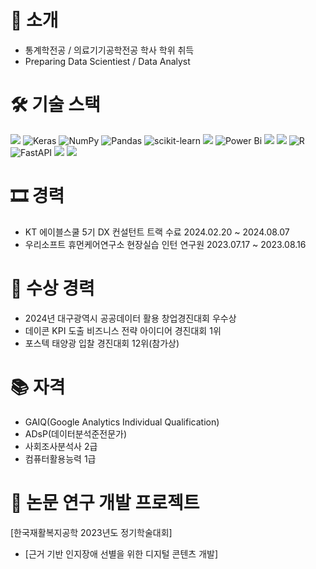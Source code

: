 # 📌 소개
- 통계학전공 / 의료기기공학전공 학사 학위 취득
- Preparing Data Scientiest / Data Analyst


# 🛠 기술 스택
<img src="https://img.shields.io/badge/python-3776AB?style=for-the-badge&logo=python&logoColor=white"> ![Keras](https://img.shields.io/badge/Keras-%23D00000.svg?style=for-the-badge&logo=Keras&logoColor=white) ![NumPy](https://img.shields.io/badge/numpy-%23013243.svg?style=for-the-badge&logo=numpy&logoColor=white) ![Pandas](https://img.shields.io/badge/pandas-%23150458.svg?style=for-the-badge&logo=pandas&logoColor=white) ![scikit-learn](https://img.shields.io/badge/scikit--learn-%23F7931E.svg?style=for-the-badge&logo=scikit-learn&logoColor=white) <img src="https://img.shields.io/badge/Pytorch-EE4C2C?style=for-the-badge&logo=Pytorch&logoColor=white">  ![Power Bi](https://img.shields.io/badge/power_bi-F2C811?style=for-the-badge&logo=powerbi&logoColor=black) <img src="https://img.shields.io/badge/SQLite-003B57?style=for-the-badge&logo=SQLite&logoColor=white"> <img src="https://img.shields.io/badge/MySQL-4479A1?style=for-the-badge&logo=MySQL&logoColor=white"> ![R](https://img.shields.io/badge/r-%23276DC3.svg?style=for-the-badge&logo=r&logoColor=white) ![FastAPI](https://img.shields.io/badge/FastAPI-005571?style=for-the-badge&logo=fastapi) <img src="https://img.shields.io/badge/Spss-0A9EDC?style=for-the-badge&logo=Spss&logoColor=white"> <img src="https://img.shields.io/badge/SAS-8CAAE6?style=for-the-badge&logo=SAS&logoColor=white">


# 🎞 경력
- KT 에이블스쿨 5기 DX 컨설턴트 트랙 수료 2024.02.20 ~ 2024.08.07
- 우리소프트 휴먼케어연구소 현장실습 인턴 연구원 2023.07.17 ~ 2023.08.16


# 🎊 수상 경력
- 2024년 대구광역시 공공데이터 활용 창업경진대회 우수상
- 데이콘 KPI 도출 비즈니스 전략 아이디어 경진대회 1위
- 포스텍 태양광 입찰 경진대회 12위(참가상)


# 📚 자격
- GAIQ(Google Analytics Individual Qualification)
- ADsP(데이터분석준전문가)
- 사회조사분석사 2급
- 컴퓨터활용능력 1급


# 📜 논문 연구 개발 프로젝트
[한국재활복지공학 2023년도 정기학술대회]
- [근거 기반 인지장애 선별을 위한 디지털 콘텐츠 개발]


  
